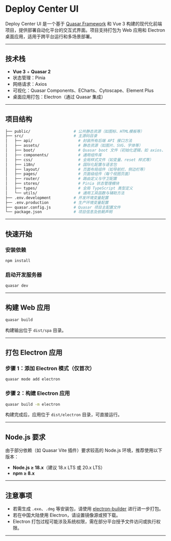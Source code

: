 #  Deploy Center UI

Deploy Center UI 是一个基于 [Quasar Framework](https://quasar.dev) 和 Vue 3 构建的现代化前端项目，提供部署自动化平台的交互式界面。项目支持打包为 Web 应用和 Electron 桌面应用，适用于跨平台运行和多场景部署。

---

##  技术栈

-  **Vue 3** + **Quasar 2**
-  状态管理：Pinia
-  网络请求：Axios
-  可视化：Quasar Components、ECharts、Cytoscape、Element Plus
-  桌面应用打包：Electron（通过 Quasar 集成）

---

##  项目结构

```bash
├── public/                   # 公共静态资源（如图标、HTML模板等）
├── src/                      # 主源码目录
│   ├── api/                    # 封装所有后端 API 接口方法
│   ├── assets/                 # 静态资源（如图片、SVG、字体等）
│   ├── boot/                   # Quasar boot 文件（初始化逻辑，如 axios、权限等）
│   ├── components/             # 通用组件库
│   ├── css/                    # 全局样式文件（如变量、reset 样式等）
│   ├── i18n/                   # 国际化配置与语言包
│   ├── layout/                 # 页面布局组件（如导航栏、侧边栏等）
│   ├── pages/                  # 页面级组件（每个视图页面）
│   ├── router/                 # 路由定义与守卫配置
│   ├── stores/                 # Pinia 状态管理模块
│   ├── types/                  # 全局 TypeScript 类型定义
│   └── utils/                  # 通用工具函数与辅助方法
├── .env.development          # 开发环境变量配置
├── .env.production           # 生产环境变量配置
├── quasar.config.js          # Quasar 项目主配置文件
└── package.json              # 项目信息及依赖声明
```

---

##  快速开始

### 安装依赖

```bash
npm install
```

### 启动开发服务器

```bash
quasar dev
```

---

##  构建 Web 应用

```bash
quasar build
```

构建输出位于 `dist/spa` 目录。

---

##  打包 Electron 应用

### 步骤 1：添加 Electron 模式（仅首次）

```bash
quasar mode add electron
```

### 步骤 2：构建 Electron 应用

```bash
quasar build -m electron
```

构建完成后，应用位于 `dist/electron` 目录，可直接运行。

---

##  Node.js 要求

由于部分依赖（如 Quasar Vite 插件）要求较高的 Node.js 环境，推荐使用以下版本：

- **Node.js ≥ 18.x**（建议 18.x LTS 或 20.x LTS）
- **npm ≥ 8.x**

---

##  注意事项

- 若需生成 `.exe`、`.dmg` 等安装包，请使用 [electron-builder](https://www.electron.build/) 进行进一步打包。
- 若在中国大陆使用 Electron，请设置镜像源或预下载。
- Electron 打包过程可能涉及系统权限，需在部分平台授予文件访问或执行权限。

---